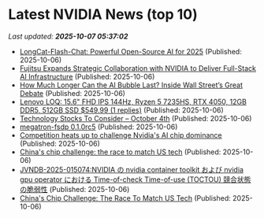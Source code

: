 # Latest NVIDIA News (top 10)
_Last updated: **2025-10-07 05:37:02**_

- [LongCat-Flash-Chat: Powerful Open-Source AI for 2025](https://www.digitalocean.com/community/tutorials/longcat-flash-chat-2025) (Published: 2025-10-06)
- [Fujitsu Expands Strategic Collaboration with NVIDIA to Deliver Full-Stack AI Infrastructure](https://www.madshrimps.be/news/fujitsu-expands-strategic-collaboration-with-nvidia-to-deliver-full-stack-ai-infrastructure/) (Published: 2025-10-06)
- [How Much Longer Can the AI Bubble Last? Inside Wall Street’s Great Debate](https://biztoc.com/x/b28f76ae45fed766) (Published: 2025-10-06)
- [Lenovo LOQ: 15.6" FHD IPS 144Hz, Ryzen 5 7235HS, RTX 4050, 12GB DDR5, 512GB SSD $549.99 (1 replies)](https://slickdeals.net/f/18665779-lenovo-loq-15-6-fhd-ips-144hz-ryzen-5-7235hs-rtx-4050-12gb-ddr5-512gb-ssd-549-99) (Published: 2025-10-06)
- [Technology Stocks To Consider – October 4th](https://www.etfdailynews.com/2025/10/06/technology-stocks-to-consider-october-4th/) (Published: 2025-10-06)
- [megatron-fsdp 0.1.0rc5](https://pypi.org/project/megatron-fsdp/0.1.0rc5/) (Published: 2025-10-06)
- [Competition heats up to challenge Nvidia's AI chip dominance](https://economictimes.indiatimes.com/tech/technology/competition-heats-up-to-challenge-nvidias-ai-chip-dominance/articleshow/124329646.cms) (Published: 2025-10-06)
- [China's chip challenge: the race to match US tech](https://economictimes.indiatimes.com/tech/technology/chinas-chip-challenge-the-race-to-match-us-tech/articleshow/124329459.cms) (Published: 2025-10-06)
- [JVNDB-2025-015074:NVIDIA の nvidia container toolkit および nvidia gpu operator における Time-of-check Time-of-use (TOCTOU) 競合状態の脆弱性](http://vrda.jpcert.or.jp/feed/ja/JVNiPedia_JVNDB-2025-015074_AD_1.html) (Published: 2025-10-06)
- [China's Chip Challenge: The Race To Match US Tech](https://www.ibtimes.com/chinas-chip-challenge-race-match-us-tech-3785667) (Published: 2025-10-06)
